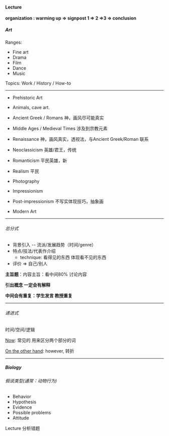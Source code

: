 #### Lecture

**organization : warming up => signpost 1 => 2 =>3 => conclusion**

##### Art

Ranges: 

+ Fine art
+ Drama
+ Film
+ Dance
+ Music

Topics: Work / History / How-to

***

+ Prehistoric Art

+ Animals, cave art.  

+ Ancient Greek / Romans  神，画风尽可能真实

+ Middle Ages / Medieval Times 涉及到宗教元素
+ Renaissance 神，画风真实，透视法，与Ancient Greek/Roman 联系
+ Neoclassicism 英雄/君王，传统
+ Romanticism  平民英雄，新
+ Realism 平民
+ Photography
+ Impressionism
+ Post-impressionism   不写实体现技巧，抽象画
+ Modern Art

***

###### 总分式

+ 背景引入 -- 流派/发展趋势（时间/genre）
+ 特点/技法/代表作介绍
  + technique: 看得见的东西 体现看不见的东西
+ 评价 => 自己/别人

**主旨题**：内容主旨：看中间80% 讨论内容

**引出概念 一定会有解释**

**中间会有重复：学生发言 教授重复**

***

###### 递进式

时间/空间/逻辑

<u>Now</u>: 常见的 用来区分两个部分的词

<u>On the other hand</u>: however, 转折

***

##### Biology

######  假说类型(通常：动物行为)

+ Behavior
+ Hypothesis
+ Evidence
+ Possible problems
+ Attitude



Lecture 分析错题

